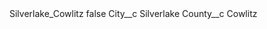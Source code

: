 <?xml version="1.0" encoding="UTF-8"?>
<CustomMetadata xmlns="http://soap.sforce.com/2006/04/metadata" xmlns:xsi="http://www.w3.org/2001/XMLSchema-instance" xmlns:xsd="http://www.w3.org/2001/XMLSchema">
    <label>Silverlake_Cowlitz</label>
    <protected>false</protected>
    <values>
        <field>City__c</field>
        <value xsi:type="xsd:string">Silverlake</value>
    </values>
    <values>
        <field>County__c</field>
        <value xsi:type="xsd:string">Cowlitz</value>
    </values>
</CustomMetadata>
